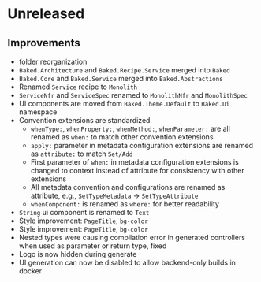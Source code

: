 # Unreleased

## Improvements

- folder reorganization
- `Baked.Architecture` and `Baked.Recipe.Service` merged into `Baked`
- `Baked.Core` and `Baked.Service` merged into `Baked.Abstractions`
- Renamed `Service` recipe to `Monolith`
- `ServiceNfr` and `ServiceSpec` renamed to `MonolithNfr` and `MonolithSpec`
- UI components are moved from `Baked.Theme.Default` to `Baked.Ui` namespace
- Convention extensions are standardized
  - `whenType:`, `whenProperty:`, `whenMethod:`, `whenParameter:` are all
    renamed as `when:` to match other convention extensions
  - `apply:` parameter in metadata configuration extensions are renamed as
    `attribute:` to match `Set/Add`
  - First parameter of `when:` in metadata configuration extensions is changed
    to context instead of attribute for consistency with other extensions
  - All metadata convention and configurations are renamed as attribute, e.g.,
    `SetTypeMetadata` -> `SetTypeAttribute`
  - `whenComponent:` is renamed as `where:` for better readability
- `String` ui component is renamed to `Text`
- Style improvement:  `PageTitle`, `bg-color`
- Style improvement:  `PageTitle`, `bg-color`
- Nested types were causing compilation error in generated controllers when
  used as parameter or return type, fixed
- Logo is now hidden during generate
- UI generation can now be disabled to allow backend-only builds in docker

